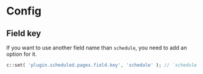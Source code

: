 # Config

## Field key

If you want to use another field name than `schedule`, you need to add an option for it.

```php
c::set( 'plugin.scheduled.pages.field.key', 'schedule' ); // `schedule` is default
```
